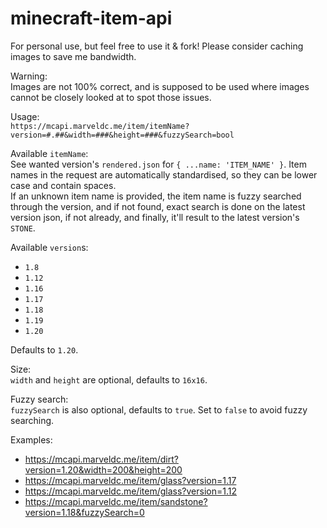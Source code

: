 # minecraft-item-api  
  
For personal use, but feel free to use it & fork! Please consider caching images to save me bandwidth.  
  
Warning:  
Images are not 100% correct, and is supposed to be used where images cannot be closely looked at to spot those issues.  
  
Usage:  
`https://mcapi.marveldc.me/item/itemName?version=#.##&width=###&height=###&fuzzySearch=bool`  
  
Available `itemName`:  
See wanted version's `rendered.json` for `{ ...name: 'ITEM_NAME' }`. Item names in the request are automatically standardised, so they can be lower case and contain spaces.  
If an unknown item name is provided, the item name is fuzzy searched through the version, and if not found, exact search is done on the latest version json, if not already, and finally, it'll result to the latest version's `STONE`.  
  
Available `version`s:  
- `1.8`  
- `1.12`  
- `1.16`  
- `1.17`  
- `1.18`  
- `1.19`  
- `1.20`  

Defaults to `1.20`.
  
Size:  
`width` and `height` are optional, defaults to `16x16`.  
  
Fuzzy search:  
`fuzzySearch` is also optional, defaults to `true`. Set to `false` to avoid fuzzy searching.  
  
Examples:
- https://mcapi.marveldc.me/item/dirt?version=1.20&width=200&height=200
- https://mcapi.marveldc.me/item/glass?version=1.17
- https://mcapi.marveldc.me/item/glass?version=1.12
- https://mcapi.marveldc.me/item/sandstone?version=1.18&fuzzySearch=0